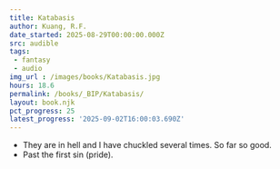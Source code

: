 ```yaml
---
title: Katabasis
author: Kuang, R.F.
date_started: 2025-08-29T00:00:00.000Z
src: audible
tags: 
 - fantasy 
 - audio
img_url : /images/books/Katabasis.jpg
hours: 18.6 
permalink: /books/_BIP/Katabasis/
layout: book.njk
pct_progress: 25
latest_progress: '2025-09-02T16:00:03.690Z'
---
```

* <span meta="11.2@2025-08-25T15:39:42.556Z"></span>They are in hell and I have chuckled several times. So far so good.
* <span meta="25@2025-09-02T15:39:42.556Z"></span>Past the first sin (pride).